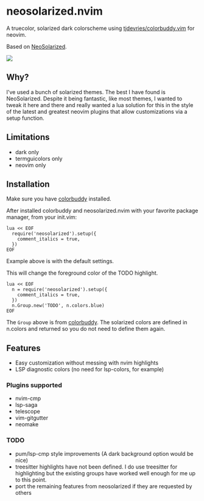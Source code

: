 # neosolarized.nvim

A truecolor, solarized dark colorscheme using [tjdevries/colorbuddy.vim](https://github.com/tjdevries/colorbuddy.vim) for neovim.

Based on [NeoSolarized](https://github.com/overcache/NeoSolarized).

![](https://github.com/svrana/neosolarized.nvim/blob/assets/assets/screenshot1.png)

## Why?

I've used a bunch of solarized themes. The best I have found is NeoSolarized. Despite it
being fantastic, like most themes, I wanted to tweak it here and there and really wanted a
lua solution for this in the style of the latest and greatest neovim plugins that allow
customizations via a setup function.

## Limitations

- dark only
- termguicolors only
- neovim only

## Installation

Make sure you have [colorbuddy](https://github.com/tjdevries/colorbuddy.vim) installed.

After installed colorbuddy and neosolarized.nvim with your favorite package manager, from your init.vim:

```
lua << EOF
  require('neosolarized').setup({
    comment_italics = true,
  })
EOF
```

Example above is with the default settings.

This will change the foreground color of the TODO highlight.

```
lua << EOF
  n = require('neosolarized').setup({
    comment_italics = true,
  })
  n.Group.new('TODO', n.colors.blue)
EOF
```

The `Group` above is from [colorbuddy](https://github.com/tjdevries/colorbuddy.vim). The
solarized colors are defined in n.colors and returned so you do not need to define them
again.

## Features

- Easy customization without messing with nvim highlights
- LSP diagnostic colors (no need for lsp-colors, for example)

### Plugins supported

- nvim-cmp
- lsp-saga
- telescope
- vim-gitgutter
- neomake

### TODO

- pum/lsp-cmp style improvements (A dark background option would be nice)
- treesitter highlights have not been defined. I do use treesitter for highlighting but
  the existing groups have worked well enough for me up to this point.
- port the remaining features from neosolarized if they are requested by others

```

```
